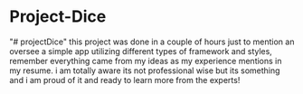 # Project-Dice
"# projectDice" 
this project was done in a couple of hours just to mention an oversee a simple app utilizing different types of framework and styles, remember everything came from my ideas as my experience mentions in my resume. i am totally aware its not professional wise but its something and i am proud of it and ready to learn more from the experts!
